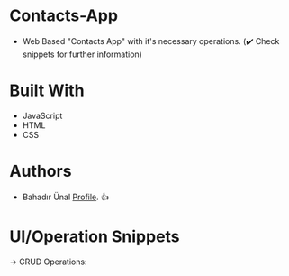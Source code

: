 # Contacts-App
- Web Based "Contacts App" with it's necessary operations. (✔️ Check snippets for further information)
# Built With
- JavaScript
- HTML
- CSS
# Authors
- Bahadır Ünal [Profile](https://github.com/ZeroToHero2). 👍

# UI/Operation Snippets 
-> CRUD Operations:


